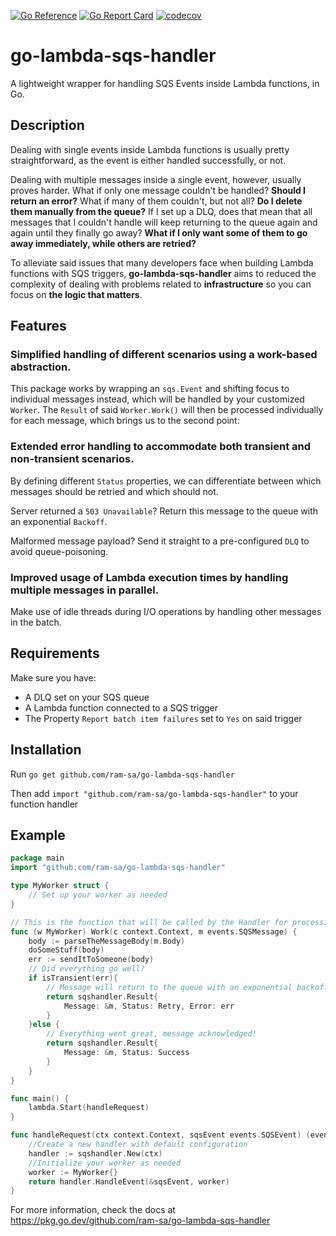 [![Go Reference](https://pkg.go.dev/badge/github.com/ram-sa/go-lambda-sqs-handler#Handler.svg)](https://pkg.go.dev/github.com/ram-sa/go-lambda-sqs-handler#Handler)
[![Go Report Card](https://goreportcard.com/badge/github.com/ram-sa/go-lambda-sqs-handler)](https://goreportcard.com/report/github.com/ram-sa/go-lambda-sqs-handler)
[![codecov](https://codecov.io/gh/ram-sa/go-lambda-sqs-handler/graph/badge.svg?token=NJPAYWZC1B)](https://codecov.io/gh/ram-sa/go-lambda-sqs-handler)

# go-lambda-sqs-handler
A lightweight wrapper for handling SQS Events inside 
Lambda functions, in Go.

## Description
Dealing with single events inside Lambda functions is usually pretty straightforward, as the event is either handled successfully, or not.

Dealing with multiple messages inside a single event, however, usually proves harder. What if only one message couldn't be handled? **Should I return an error?** What if many of them couldn't, but not all? **Do I delete them manually from the queue?** If I set up a DLQ, does that mean that all messages that I couldn't handle will keep returning to the queue again and again until they finally go away? **What if I only want some of them to go away immediately, while others are retried?**

To alleviate said issues that many developers face when building Lambda functions with SQS triggers, **go-lambda-sqs-handler** aims to reduced the complexity of dealing with problems related to **infrastructure** so you can focus on **the logic that matters**.

## Features
### Simplified handling of different scenarios using a work-based abstraction.
This package works by wrapping an `sqs.Event` and shifting focus to individual messages instead, which will be handled by your customized `Worker`. The `Result` of said `Worker.Work()` will then be processed individually for each message, which brings us to the second point:

### Extended error handling to accommodate both transient and non-transient scenarios.
By defining different `Status` properties, we can differentiate between which messages should be retried and which should not. 

Server returned a `503 Unavailable`? Return this message to the queue with an exponential `Backoff`.

Malformed message payload? Send it straight to a pre-configured `DLQ` to avoid queue-poisoning.

### Improved usage of Lambda execution times by handling multiple messages in parallel.
Make use of idle threads during I/O operations by handling other messages in the batch.

## Requirements
Make sure you have:
* A DLQ set on your SQS queue
* A Lambda function connected to a SQS trigger
* The Property `Report batch item failures` set to `Yes` on said trigger

## Installation
Run `go get github.com/ram-sa/go-lambda-sqs-handler`

Then add `import "github.com/ram-sa/go-lambda-sqs-handler"` to your function handler

## Example
```go
package main
import "github.com/ram-sa/go-lambda-sqs-handler"

type MyWorker struct {
    // Set up your worker as needed
}

// This is the function that will be called by the Handler for processing a message.
func (w MyWorker) Work(c context.Context, m events.SQSMessage) {
    body := parseTheMessageBody(m.Body)
    doSomeStuff(body)
    err := sendItToSomeone(body)
    // Did everything go well?
    if isTransient(err){
        // Message will return to the queue with an exponential backoff.
        return sqshandler.Result{
            Message: &m, Status: Retry, Error: err
        }
    }else {
        // Everything went great, message acknowledged!
        return sqshandler.Result{
            Message: &m, Status: Success
        }
    }
}

func main() {
	lambda.Start(handleRequest)
}

func handleRequest(ctx context.Context, sqsEvent events.SQSEvent) (events.SQSEventResponse, error) {
    //Create a new handler with default configuration
	handler := sqshandler.New(ctx)
    //Initialize your worker as needed
    worker := MyWorker{}
	return handler.HandleEvent(&sqsEvent, worker)
}
```


For more information, check the docs at  https://pkg.go.dev/github.com/ram-sa/go-lambda-sqs-handler
